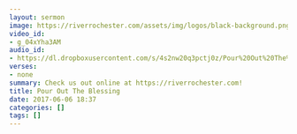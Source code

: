 ```yaml
---
layout: sermon
image: https://riverrochester.com/assets/img/logos/black-background.png
video_id:
- g_04xYha3AM
audio_id:
- https://dl.dropboxusercontent.com/s/4s2nw20q3pctj0z/Pour%20Out%20The%20Blessing.mp3?dl=0
verses:
- none
summary: Check us out online at https://riverrochester.com!
title: Pour Out The Blessing
date: 2017-06-06 18:37
categories: []
tags: []
---
```

